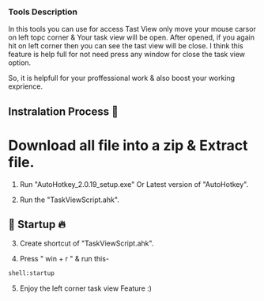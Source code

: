 ### Tools Description

In this tools you can use for access Tast View only move your mouse carsor on left topc corner & Your task view will be open.
After opened, if you again hit on left corner then you can see the tast view will be close. 
I think this feature is help full for not need press any window for close the task view option.
<br>

So, it is helpfull for your proffessional work & also boost your working exprience.


## Instralation Process 🚀


# Download all file into a zip & Extract file.

1) Run "AutoHotkey_2.0.19_setup.exe" Or Latest version of "AutoHotkey".

2) Run the "TaskViewScript.ahk".


## 🚀 Startup 🔥

3) Create shortcut of "TaskViewScript.ahk".

4) Press " win + r " & run this-
```bash 
shell:startup
```

5) Enjoy the left corner task view Feature :)


